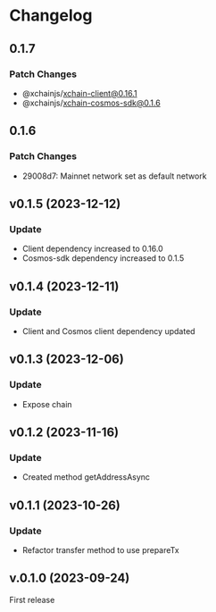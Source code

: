 # Changelog

## 0.1.7

### Patch Changes

- @xchainjs/xchain-client@0.16.1
- @xchainjs/xchain-cosmos-sdk@0.1.6

## 0.1.6

### Patch Changes

- 29008d7: Mainnet network set as default network

## v0.1.5 (2023-12-12)

### Update

- Client dependency increased to 0.16.0
- Cosmos-sdk dependency increased to 0.1.5

## v0.1.4 (2023-12-11)

### Update

- Client and Cosmos client dependency updated

## v0.1.3 (2023-12-06)

### Update

- Expose chain

## v0.1.2 (2023-11-16)

### Update

- Created method getAddressAsync

## v0.1.1 (2023-10-26)

### Update

- Refactor transfer method to use prepareTx

## v.0.1.0 (2023-09-24)

First release
